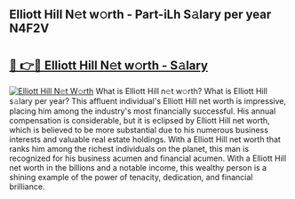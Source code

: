 ## Elliott Hill N𝚎t w𝚘rth - Part-iLh S𝚊lary per year N4F2V

# <h2><a href="http://gc1zhz.nevu.top/?p=Elliott+Hill">🔗 👉🔴 Elliott Hill N𝚎t w𝚘rth - S𝚊lary</a></h2>

[![Elliott Hill N𝚎t W𝚘rth](https://i.imgur.com/Oavwk0R.jpeg)](http://gc1zhz.nevu.top/?p=Elliott+Hill)
What is Elliott Hill n𝚎t w𝚘rth? What is Elliott Hill s𝚊lary per year?
This affluent individual's Elliott Hill net worth is impressive, placing him among the industry's most financially successful. His annual compensation is considerable, but it is eclipsed by Elliott Hill net worth, which is believed to be more substantial due to his numerous business interests and valuable real estate holdings. With a Elliott Hill net worth that ranks him among the richest individuals on the planet, this man is recognized for his business acumen and financial acumen. With a Elliott Hill net worth in the billions and a notable income, this wealthy person is a shining example of the power of tenacity, dedication, and financial brilliance.
